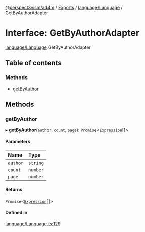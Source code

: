[@perspect3vism/ad4m](../README.md) / [Exports](../modules.md) / [language/Language](../modules/language_Language.md) / GetByAuthorAdapter

# Interface: GetByAuthorAdapter

[language/Language](../modules/language_Language.md).GetByAuthorAdapter

## Table of contents

### Methods

- [getByAuthor](language_Language.GetByAuthorAdapter.md#getbyauthor)

## Methods

### getByAuthor

▸ **getByAuthor**(`author`, `count`, `page`): `Promise`<[`Expression`](../classes/expression_Expression.Expression.md)[]\>

#### Parameters

| Name | Type |
| :------ | :------ |
| `author` | `string` |
| `count` | `number` |
| `page` | `number` |

#### Returns

`Promise`<[`Expression`](../classes/expression_Expression.Expression.md)[]\>

#### Defined in

[language/Language.ts:129](https://github.com/perspect3vism/ad4m-executor/blob/5a19b63d/core/src/language/Language.ts#L129)
